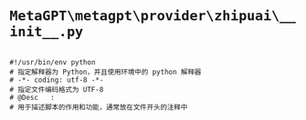 # `MetaGPT\metagpt\provider\zhipuai\__init__.py`

```

#!/usr/bin/env python
# 指定解释器为 Python，并且使用环境中的 python 解释器
# -*- coding: utf-8 -*-
# 指定文件编码格式为 UTF-8
# @Desc   :
# 用于描述脚本的作用和功能，通常放在文件开头的注释中

```